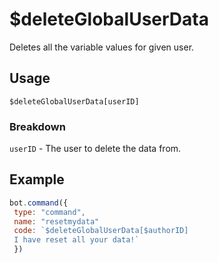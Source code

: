 # $deleteGlobalUserData
Deletes all the variable values for given user.

## Usage
```
$deleteGlobalUserData[userID]
```

### Breakdown
`userID` - The user to delete the data from.

## Example
```js
bot.command({
 type: "command",
 name: "resetmydata"
 code: `$deleteGlobalUserData[$authorID]
 I have reset all your data!`
 })
 ```

